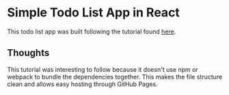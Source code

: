 # Simple Todo List App in React

This todo list app was built following the tutorial found [here](https://www.kirupa.com/react/simple_todo_app_react.htm?utm_source=ActiveCampaign&utm_medium=email&utm_content=Advanced+Beginner+Challenge%3A+JavaScript+Day+16&utm_campaign=JS+Day+16).

## Thoughts

This tutorial was interesting to follow because it doesn't use npm or webpack to bundle the dependencies together. This makes the file structure clean and allows easy hosting through GitHub Pages.